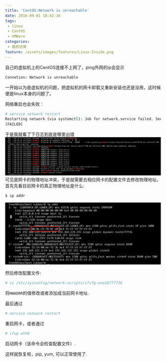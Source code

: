 ```yaml
---
title: 'CentOS:Network is unreachable'
date: 2016-09-01 18:42:34
tags:
 - linux
 - CentOS
 - VMWare
categories:
 - 我的日常
feature: /assets/images/features/Linux-Inside.png
---
```

自己的虚拟机上的CentOS连接不上网了，ping外网的ip会显示
``` bash
Connetion: Network is unreachable
```
一开始以为是虚拟机的问题，把虚拟机的网卡卸载又重新安装也还是没用，这时候便是linux本身的问题了。

网络重启也会失败：
``` bash
# service network restart
Restarting network (via systemctl): Job for network.service failed. See *systemctl status network.service* and *journalctl -xn* for details.
[FAILED]
```
<!-- more -->

于是我就看了下日志到底是哪里出错
![](/assets/images/blog_img/2016-09-01-CentOS-Network-is-unreachable/error.png)
可见是网卡的物理地址冲突，于是就需要去相应网卡的配置文件去修改物理地址。
首先先看目前网卡的真正物理地址是什么:
``` bash
$ ip addr
```
![](/assets/images/blog_img/2016-09-01-CentOS-Network-is-unreachable/ipaddr.png)

然后修改配置文件:
``` bash
# vi /etc/sysconfig/network-scripts/ifcfg-eno16777736
```
将`HWADRR`的值修改或者添加成当前网卡地址.

最后通过
``` bash
# service network restart
```
重启网卡，或者通过
``` bash
# ifup eth0
```
启动网卡（该命令会检查配置文件）.

这样就恢复啦，pip, yum, 可以正常使用了.

